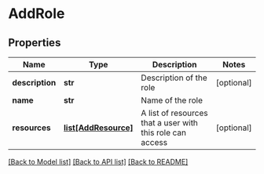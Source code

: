 # AddRole

## Properties
Name | Type | Description | Notes
------------ | ------------- | ------------- | -------------
**description** | **str** | Description of the role | [optional] 
**name** | **str** | Name of the role | 
**resources** | [**list[AddResource]**](AddResource.md) | A list of resources that a user with this role can access | [optional] 

[[Back to Model list]](../README.md#documentation-for-models) [[Back to API list]](../README.md#documentation-for-api-endpoints) [[Back to README]](../README.md)



